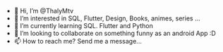 - 👋 Hi, I’m @ThalyMtv
- 👀 I’m interested in SQL, Flutter, Design, Books, animes, series ...
- 🌱 I’m currently learning SQL. Flutter and Python
- 💞️ I’m looking to collaborate on something funny as an android App :D
- 📫 How to reach me? Send me a message...

<!---
ThalyMtv/ThalyMtv is a ✨ special ✨ repository because its `README.md` (this file) appears on your GitHub profile.
You can click the Preview link to take a look at your changes.
--->
